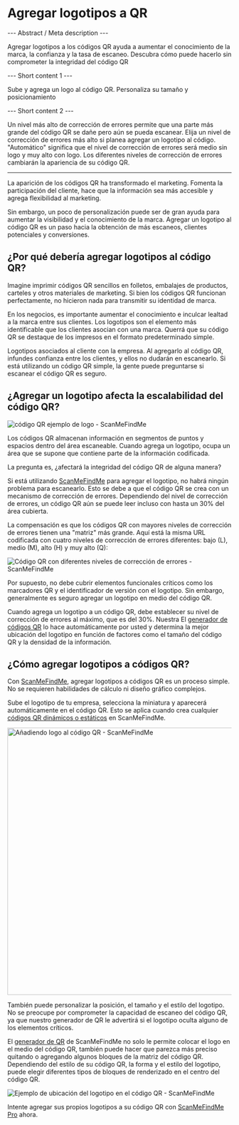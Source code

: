 <h1> Agregar logotipos a QR </h1>

--- Abstract / Meta description ---

Agregar logotipos a los códigos QR ayuda a aumentar el conocimiento de la marca, la confianza y la tasa de escaneo. Descubra cómo puede hacerlo sin comprometer la integridad del código QR

--- Short content 1 ---

Sube y agrega un logo al código QR. Personaliza su tamaño y posicionamiento

--- Short content 2 ---

Un nivel más alto de corrección de errores permite que una parte más grande del código QR se dañe pero aún se pueda escanear. Elija un nivel de corrección de errores más alto si planea agregar un logotipo al código. "Automático" significa que el nivel de corrección de errores será medio sin logo y muy alto con logo. Los diferentes niveles de corrección de errores cambiarán la apariencia de su código QR.

----------

<p>La aparición de los códigos QR ha transformado el marketing. Fomenta la participación del cliente, hace que la información sea más accesible y agrega flexibilidad al marketing.</p>

<p>Sin embargo, un poco de personalización puede ser de gran ayuda para aumentar la visibilidad y el conocimiento de la marca. Agregar un logotipo al código QR es un paso hacia la obtención de más escaneos, clientes potenciales y conversiones.</p>
<h2>¿Por qué debería agregar logotipos al código QR?</h2>
<p>Imagine imprimir códigos QR sencillos en folletos, embalajes de productos, carteles y otros materiales de marketing. Si bien los códigos QR funcionan perfectamente, no hicieron nada para transmitir su identidad de marca.</p>

<p>En los negocios, es importante aumentar el conocimiento e inculcar lealtad a la marca entre sus clientes. Los logotipos son el elemento más identificable que los clientes asocian con una marca. Querrá que su código QR se destaque de los impresos en el formato predeterminado simple.</p>

<p>Logotipos asociados al cliente con la empresa. Al agregarlo al código QR, infundes confianza entre los clientes, y ellos no dudarán en escanearlo. Si está utilizando un código QR simple, la gente puede preguntarse si escanear el código QR es seguro.</p>

<h2>¿Agregar un logotipo afecta la escalabilidad del código QR?</h2>

<p class="imageholder"><img src="https://media.scanmefindme.com/blog/about_logos/files/img 1 - qr code with logo.png" alt="código QR ejemplo de logo - ScanMeFindMe"></p>

<p>Los códigos QR almacenan información en segmentos de puntos y espacios dentro del área escaneable. Cuando agrega un logotipo, ocupa un área que se supone que contiene parte de la información codificada.</p>

<p>La pregunta es, ¿afectará la integridad del código QR de alguna manera?</p>

<p>Si está utilizando <a href="#static:url" title="QR código generador ScanMeFindMe">ScanMeFindMe</a> para agregar el logotipo, no habrá ningún problema para escanearlo. Esto se debe a que el código QR se crea con un mecanismo de corrección de errores. Dependiendo del nivel de corrección de errores, un código QR aún se puede leer incluso con hasta un 30% del área cubierta.</p>

<p>La compensación es que los códigos QR con mayores niveles de corrección de errores tienen una "matriz" más grande. Aquí está la misma URL codificada con cuatro niveles de corrección de errores diferentes: bajo (L), medio (M), alto (H) y muy alto (Q):</p>

<p class = "marcador de imagen">
    <img src="https://media.scanmefindme.com/blog/about_logos/files/img 2 - diff matrix.png" alt="Código QR con diferentes niveles de corrección de errores - ScanMeFindMe">
</p>

<p>Por supuesto, no debe cubrir elementos funcionales críticos como los marcadores QR y el identificador de versión con el logotipo. Sin embargo, generalmente es seguro agregar un logotipo en medio del código QR.</p>

<p>Cuando agrega un logotipo a un código QR, debe establecer su nivel de corrección de errores al máximo, que es del 30%. Nuestra
    El <a href="#static:url">generador de códigos QR</a> lo hace automáticamente por usted y determina la mejor ubicación del logotipo en función de factores como el tamaño del código QR y la densidad de la información.</p>

<h2>¿Cómo agregar logotipos a códigos QR?</h2>

<p>Con <a href="#static:url" title="Añadir logotipos a códigos QR">ScanMeFindMe</a>, agregar logotipos a códigos QR es un proceso simple. No se requieren habilidades de cálculo ni diseño gráfico complejos.</p>

<p>Sube el logotipo de tu empresa, selecciona la miniatura y aparecerá automáticamente en el código QR. Esto se aplica cuando crea cualquier
    <a href="#about:product">códigos QR dinámicos o estáticos</a> en ScanMeFindMe.</p>

<p class="imageholder"><img src="https://media.scanmefindme.com/blog/about_logos/files/img 3 - adding logo.png" width = "600" alt="Añadiendo logo al código QR - ScanMeFindMe "></p>

<p>También puede personalizar la posición, el tamaño y el estilo del logotipo. No se preocupe por comprometer la capacidad de escaneo del código QR, ya que nuestro generador de QR le advertirá si el logotipo oculta alguno de los elementos críticos.</p>

<p>El <a href="#static:url">generador de QR</a> de ScanMeFindMe no solo le permite colocar el logo en el medio del código QR, también puede hacer que parezca más preciso quitando o agregando algunos bloques de la matriz del código QR. Dependiendo del estilo de su código QR, la forma y el estilo del logotipo, puede elegir diferentes tipos de bloques de renderizado en el centro del código QR.</p>

<p class = "marcador de imagen">
    <img src="https://media.scanmefindme.com/blog/about_logos/files/img 4 - center of qr.png" alt="Ejemplo de ubicación del logotipo en el código QR - ScanMeFindMe ">
</p>

<p>Intente agregar sus propios logotipos a su código QR con <a href="#pro">ScanMeFindMe Pro</a> ahora.</p>